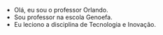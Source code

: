 - Olá, eu sou o professor Orlando.
- Sou professor na escola Genoefa.
- Eu leciono a disciplina de Tecnologia e Inovação.


<!---
Odnlroprof66/Odnlroprof66 is a ✨ special ✨ repository because its `README.md` (this file) appears on your GitHub profile.
You can click the Preview link to take a look at your changes.
--->
